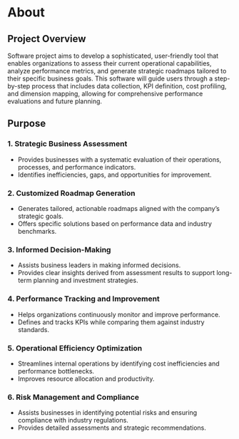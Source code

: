 # About

## Project Overview

  Software project aims to develop a sophisticated, user-friendly tool that enables organizations to assess their current operational capabilities, analyze performance metrics, and generate strategic roadmaps tailored to their specific business goals. This software will guide users through a step-by-step process that includes data collection, KPI definition, cost profiling, and dimension mapping, allowing for comprehensive performance evaluations and future planning.

## Purpose

### 1. Strategic Business Assessment
- Provides businesses with a systematic evaluation of their operations, processes, and performance indicators.  
- Identifies inefficiencies, gaps, and opportunities for improvement.

### 2. Customized Roadmap Generation
- Generates tailored, actionable roadmaps aligned with the company’s strategic goals.  
- Offers specific solutions based on performance data and industry benchmarks.

### 3. Informed Decision-Making
- Assists business leaders in making informed decisions.  
- Provides clear insights derived from assessment results to support long-term planning and investment strategies.

### 4. Performance Tracking and Improvement
- Helps organizations continuously monitor and improve performance.  
- Defines and tracks KPIs while comparing them against industry standards.

### 5. Operational Efficiency Optimization
- Streamlines internal operations by identifying cost inefficiencies and performance bottlenecks.  
- Improves resource allocation and productivity.

### 6. Risk Management and Compliance
- Assists businesses in identifying potential risks and ensuring compliance with industry regulations.  
- Provides detailed assessments and strategic recommendations.


